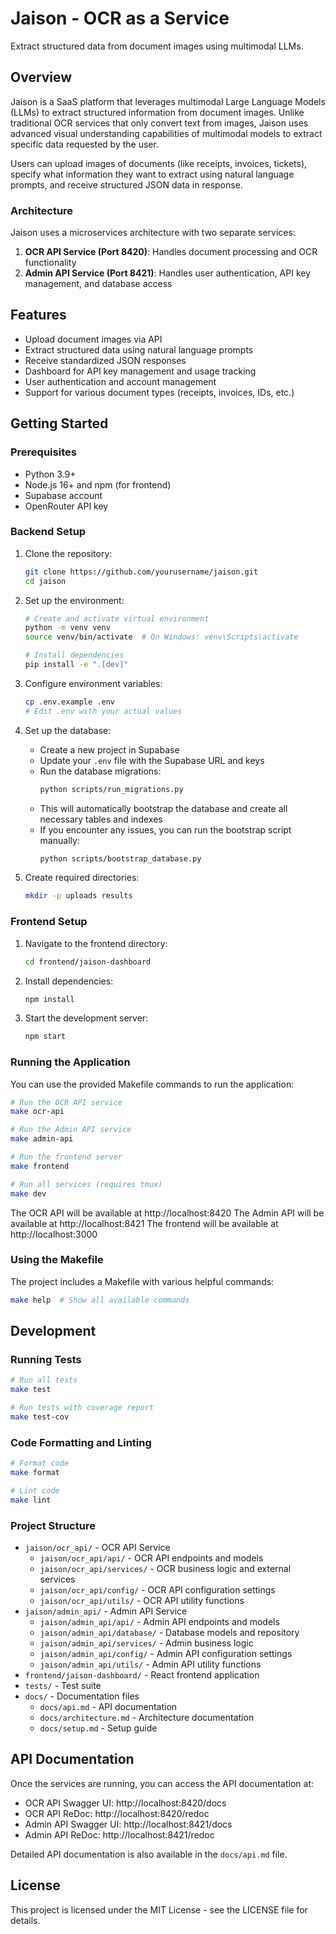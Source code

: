 # Jaison - OCR as a Service

Extract structured data from document images using multimodal LLMs.

## Overview

Jaison is a SaaS platform that leverages multimodal Large Language Models (LLMs) to extract structured information from document images. Unlike traditional OCR services that only convert text from images, Jaison uses advanced visual understanding capabilities of multimodal models to extract specific data requested by the user.

Users can upload images of documents (like receipts, invoices, tickets), specify what information they want to extract using natural language prompts, and receive structured JSON data in response.

### Architecture

Jaison uses a microservices architecture with two separate services:

1. **OCR API Service (Port 8420)**: Handles document processing and OCR functionality
2. **Admin API Service (Port 8421)**: Handles user authentication, API key management, and database access

## Features

- Upload document images via API
- Extract structured data using natural language prompts
- Receive standardized JSON responses
- Dashboard for API key management and usage tracking
- User authentication and account management
- Support for various document types (receipts, invoices, IDs, etc.)

## Getting Started

### Prerequisites

- Python 3.9+
- Node.js 16+ and npm (for frontend)
- Supabase account
- OpenRouter API key

### Backend Setup

1. Clone the repository:

   ```bash
   git clone https://github.com/yourusername/jaison.git
   cd jaison
   ```

2. Set up the environment:

   ```bash
   # Create and activate virtual environment
   python -m venv venv
   source venv/bin/activate  # On Windows: venv\Scripts\activate

   # Install dependencies
   pip install -e ".[dev]"
   ```

3. Configure environment variables:

   ```bash
   cp .env.example .env
   # Edit .env with your actual values
   ```

4. Set up the database:

   - Create a new project in Supabase
   - Update your `.env` file with the Supabase URL and keys
   - Run the database migrations:
     ```bash
     python scripts/run_migrations.py
     ```
   - This will automatically bootstrap the database and create all necessary tables and indexes
   - If you encounter any issues, you can run the bootstrap script manually:
     ```bash
     python scripts/bootstrap_database.py
     ```

5. Create required directories:
   ```bash
   mkdir -p uploads results
   ```

### Frontend Setup

1. Navigate to the frontend directory:

   ```bash
   cd frontend/jaison-dashboard
   ```

2. Install dependencies:

   ```bash
   npm install
   ```

3. Start the development server:
   ```bash
   npm start
   ```

### Running the Application

You can use the provided Makefile commands to run the application:

```bash
# Run the OCR API service
make ocr-api

# Run the Admin API service
make admin-api

# Run the frontend server
make frontend

# Run all services (requires tmux)
make dev
```

The OCR API will be available at http://localhost:8420
The Admin API will be available at http://localhost:8421
The frontend will be available at http://localhost:3000

### Using the Makefile

The project includes a Makefile with various helpful commands:

```bash
make help  # Show all available commands
```

## Development

### Running Tests

```bash
# Run all tests
make test

# Run tests with coverage report
make test-cov
```

### Code Formatting and Linting

```bash
# Format code
make format

# Lint code
make lint
```

### Project Structure

- `jaison/ocr_api/` - OCR API Service
  - `jaison/ocr_api/api/` - OCR API endpoints and models
  - `jaison/ocr_api/services/` - OCR business logic and external services
  - `jaison/ocr_api/config/` - OCR API configuration settings
  - `jaison/ocr_api/utils/` - OCR API utility functions
- `jaison/admin_api/` - Admin API Service
  - `jaison/admin_api/api/` - Admin API endpoints and models
  - `jaison/admin_api/database/` - Database models and repository
  - `jaison/admin_api/services/` - Admin business logic
  - `jaison/admin_api/config/` - Admin API configuration settings
  - `jaison/admin_api/utils/` - Admin API utility functions
- `frontend/jaison-dashboard/` - React frontend application
- `tests/` - Test suite
- `docs/` - Documentation files
  - `docs/api.md` - API documentation
  - `docs/architecture.md` - Architecture documentation
  - `docs/setup.md` - Setup guide

## API Documentation

Once the services are running, you can access the API documentation at:

- OCR API Swagger UI: http://localhost:8420/docs
- OCR API ReDoc: http://localhost:8420/redoc
- Admin API Swagger UI: http://localhost:8421/docs
- Admin API ReDoc: http://localhost:8421/redoc

Detailed API documentation is also available in the `docs/api.md` file.

## License

This project is licensed under the MIT License - see the LICENSE file for details.
